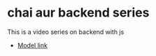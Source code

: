 # chai aur backend series

This is a video series on backend with js
- [Model link](https://app.eraser.io/workspace/YtPqZ1VogxGy1jzIDkzj)